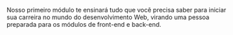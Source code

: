 Nosso primeiro módulo te ensinará tudo que você precisa saber para iniciar sua carreira no mundo do desenvolvimento Web, virando uma pessoa preparada para os módulos de front-end e back-end.
